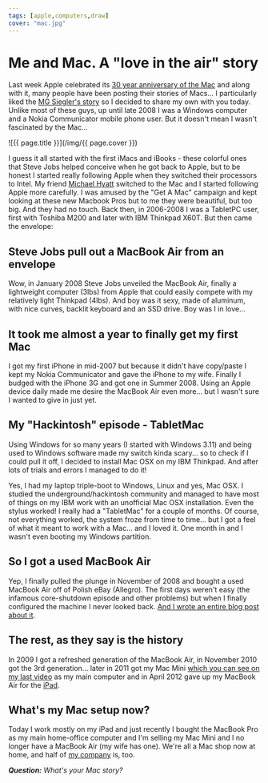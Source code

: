 ```yaml
---
tags: [apple,computers,draw]
cover: "mac.jpg"
---
```


# Me and Mac. A "love in the air" story

Last week Apple celebrated its [30 year anniversary of the Mac][1] and along with it, many people have been posting their stories of Macs... I particularly liked the [MG Siegler's story][2] so I decided to share my own with you today. Unlike most of these guys, up until late 2008 I was a Windows computer and a Nokia Communicator mobile phone user. But it doesn't mean I wasn't fascinated by the Mac...

<!--More-->

![{{ page.title }}](/img/{{ page.cover }})

I guess it all started with the first iMacs and iBooks - these colorful ones that Steve Jobs helped conceive when he got back to Apple, but to be honest I started really following Apple when they switched their processors to Intel. My friend [Michael Hyatt][3] switched to the Mac and I started following Apple more carefully. I was amused by the "Get A Mac" campaign and kept looking at these new Macbook Pros but to me they were beautiful, but too big. And they had no touch. Back then, in 2006-2008 I was a TabletPC user, first with Toshiba M200 and later with IBM Thinkpad X60T. But then came the envelope:



## Steve Jobs pull out a MacBook Air from an envelope

Wow, in January 2008 Steve Jobs unveiled the MacBook Air, finally a lightweight computer (3lbs) from Apple that could easily compete with my relatively light Thinkpad (4lbs). And boy was it sexy, made of aluminum, with nice curves, backlit keyboard and an SSD drive. Boy was I in love...

## It took me almost a year to finally get my first Mac

I got my first iPhone in mid-2007 but because it didn't have copy/paste I kept my Nokia Communicator and gave the iPhone to my wife. Finally I budged with the iPhone 3G and got one in Summer 2008. Using an Apple device daily made me desire the MacBook Air even more... but I wasn't sure I wanted to give in just yet.

## My "Hackintosh" episode - TabletMac

Using Windows for so many years (I started with Windows 3.11) and being used to Windows software made my switch kinda scary... so to check if I could pull it off, I decided to install Mac OSX on my IBM Thinkpad. And after lots of trials and errors I managed to do it!

Yes, I had my laptop triple-boot to Windows, Linux and yes, Mac OSX. I studied the underground/hackintosh community and managed to have most of things on my IBM work with an unofficial Mac OSX installation. Even the stylus worked! I really had a "TabletMac" for a couple of months. Of course, not everything worked, the system froze from time to time... but I got a feel of what it meant to work with a Mac... and I loved it. One month in and I wasn't even booting my Windows partition.

## So I got a used MacBook Air

Yep, I finally pulled the plunge in November of 2008 and bought a used MacBook Air off of Polish eBay (Allegro). The first days weren't easy (the infamous core-shutdown episode and other problems) but when I finally configured the machine I never looked back. [And I wrote an entire blog post about it][4].

## The rest, as they say is the history

In 2009 I got a refreshed generation of the MacBook Air, in November 2010 got the 3rd generation... later in 2011 got my Mac Mini [which you can see on my last video][5] as my main computer and in April 2012 gave up my MacBook Air for the [iPad][iPadOnly].

## What's my Mac setup now?

Today I work mostly on my iPad and just recently I bought the MacBook Pro as my main home-office computer and I'm selling my Mac Mini and I no longer have a MacBook Air (my wife has one). We're all a Mac shop now at home, and half of [my company][Nozbe] is, too.

***Question:*** *What's your Mac story?*

[1]: http://www.apple.com/30
[2]: http://parislemon.com/post/74445569923
[3]: http://www.michaelhyatt.com/
[4]: /macbook-air-rocks-5-things-pc-notebook-manufa/
[5]: /show-home-office-2013
[Dropbox]: http://db.tt/kD7Liux
[Evernote]: /how-i-use-evernote
[iPadOnly]: /ipadonly
[#iPadOnly]: http://ipadonly.net/
[Nozbe]: http://www.nozbe.com/
[Productive! Magazine]: http://www.productivemag.com/
[Productive! Show]: /productive_show
[@MSliwinski]: http://twitter.com/MSliwinski

[n]: https://michael.gratis/nozbe